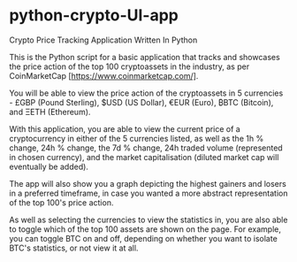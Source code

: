 # python-crypto-UI-app
Crypto Price Tracking Application Written In Python

This is the Python script for a basic application that tracks and showcases the price action of the top 100 cryptoassets in the industry, as per CoinMarketCap [https://www.coinmarketcap.com/].

You will be able to view the price action of the cryptoassets in 5 currencies - £GBP (Pound Sterling), $USD (US Dollar), €EUR (Euro), ₿BTC (Bitcoin), and ΞETH (Ethereum).

With this application, you are able to view the current price of a cryptocurrency in either of the 5 currencies listed, as well as the 1h % change, 24h % change, the 7d % change, 24h traded volume (represented in chosen currency), and the market capitalisation (diluted market cap will eventually be added).

The app will also show you a graph depicting the highest gainers and losers in a preferred timeframe, in case you wanted a more abstract representation of the top 100's price action. 

As well as selecting the currencies to view the statistics in, you are also able to toggle which of the top 100 assets are shown on the page. For example, you can toggle BTC on and off, depending on whether you want to isolate BTC's statistics, or not view it at all. 
